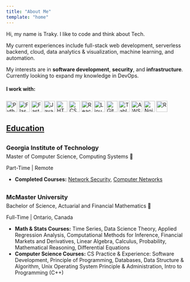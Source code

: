 ```yaml
---
title: "About Me"
template: "home"
---
```


Hi, my name is Traky. I like to code and think about Tech. 

My current experiences include full-stack web development, serverless backend, cloud, data analytics & visualization, machine learning, and automation. 

My interests are in **software development**, **security**, and **infrastructure**. Currently looking to expand my knowledge in DevOps.


#### I work with: 

<div class='tech-stack-icons'>
<a target="_blank" href="https://www.python.org/" title="Python"><img width="30px" src="/icons/python.svg" alt="Python" ></a>
<a target="_blank" href="https://flask.palletsprojects.com/en/2.0.x/" title="Flask"><img width="30px" src="/icons/flask.svg" alt="Flask"></a>
<a target="_blank" href="https://fastapi.tiangolo.com" title="FastAPI"><img width="30px" src="/icons/fastAPI.svg" alt="FastAPI"></a>
<a target="_blank" href="https://developer.mozilla.org/en-US/docs/Web/JavaScript" title="JavaScript"><img width="30px" src="/icons/javascript.svg" alt="JavaScript"></a>
<!-- <a target="_blank" href="https://tc39.es/ecma262/" title="ECMAScript 6"><img width="30px" src="/icons/es6.svg" alt="ECMAScript 6"></a> -->
<a target="_blank" href="https://www.w3.org/TR/html5/" title="HTML5"><img width="30px" src="/icons/html.svg" alt="HTML5"></a>
<a target="_blank" href="https://www.w3.org/TR/CSS/" title="CSS3"><img width="30px" src="/icons/css.svg" alt="CSS3"></a>
<a target="_blank" href="https://reactjs.org/" title="React"><img width="30px" src="/icons/react.svg" alt="React"></a>
<a target="_blank" href="https://www.linux.org" title="Linux"><img width="30px" src="/icons/linux.svg" alt="Linux"></a>
<a target="_blank" href="https://git-scm.com/" title="Git"><img width="30px" src="/icons/git.svg" alt="Git"></a>
<a target="_blank" href="https://www.tableau.com" title="Tableau"><img width="30px" src="/icons/tableau.svg" alt="Tableau"></a>
<a target="_blank" href="https://aws.amazon.com/" title="AWS"><img width="30px" src="/icons/aws.svg" alt="AWS" style="padding-top:5px"></a>
<a target="_blank" href="https://www.nginx.com/" title="Nginx"><img width="30px" src="/icons/nginx.svg" alt="Nginx" style="padding-top:2px"></a>
<a target="_blank" href="https://www.r-project.org/" title="R"><img width="30px" src="/icons/r-lang.svg" alt="R"></a>
<!-- <a target="_blank" href="https://isocpp.org/" title="C++"><img width="30px" src="/icons/c-plusplus.svg" alt="C++"></a>
<a target="_blank" href="https://code.visualstudio.com/" title="Visual Studio Code"><img width="30px" src="/icons/visual-studio-code.svg" alt="Visual Studio Code"></a> 
<a target="_blank" href="https://vuejs.org/" title="Vue.js"><img width="30px" src="/icons/vue.svg" alt="Vue.js" style="margin-left:-4px;padding-top:3px"></a>-->
</div>

## <ins>Education</ins>

<h3 style='margin-top:30px; margin-bottom:0'>Georgia Institute of Technology</h3>
<p style='margin:0px auto; padding-top:5px;'>Master of Computer Science, Computing Systems <span title='GPA 4.0/4.0')>🔖</span></p>
<p class='school-location'>Part-Time | Remote</p>

* __Completed Courses:__ [Network Security](https://omscs.gatech.edu/cs-6262-network-security), [Computer Networks](https://omscs.gatech.edu/cs-6250-computer-networks)


<h3 style='margin-top:30px; margin-bottom:0'>McMaster University </h3>
<p style='margin:0px auto;padding-top:5px'>Bachelor of Science, Actuarial and Financial Mathematics <span title='GPA 11.6/12.0')>🔖</span></p>
<p class='school-location'>Full-Time | Ontario, Canada</p>

* __Math & Stats Courses:__ Time Series, Data Science Theory, Applied Regression Analysis, Computational Methods for Inference, Financial Markets and Derivatives, Linear Algebra, Calculus, Probability, Mathematical Reasoning, Differential Equations
* __Computer Science Courses:__ CS Practice & Experience: Software Development, Principle of Programming, Databases, Data Structure & Algorithm, Unix Operating System Principle & Administration, Intro to Programming (C++)


